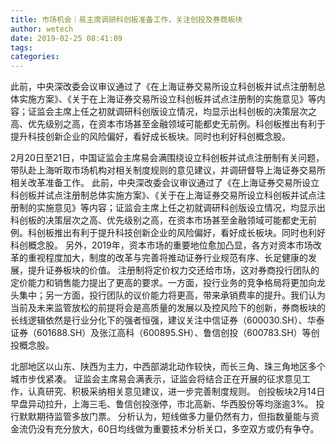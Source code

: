 ```yaml
---
title: 市场机会｜易主席调研科创板准备工作，关注创投及券商板块
author: wetech
date: 2019-02-25 08:41:09
tags: 
categories: 
---
```

此前，中央深改委会议审议通过了《在上海证券交易所设立科创板并试点注册制总体实施方案》、《关于在上海证券交易所设立科创板并试点注册制的实施意见》等内容；证监会主席上任之初就调研科创版设立情况，均显示出科创板的决策层次之高、优先级别之高，在资本市场甚至金融领域可能都史无前例。科创板推出有利于提升科技创新企业的风险偏好，看好成长板块。同时也利好科创概念股。
<!-- more -->
2月20日至21日，中国证监会主席易会满围绕设立科创板并试点注册制有关问题，带队赴上海听取市场机构对相关制度规则的意见建议，并调研督导上海证券交易所相关改革准备工作。
此前，中央深改委会议审议通过了《在上海证券交易所设立科创板并试点注册制总体实施方案》、《关于在上海证券交易所设立科创板并试点注册制的实施意见》等内容；证监会主席上任之初就调研科创版设立情况，均显示出科创板的决策层次之高、优先级别之高，在资本市场甚至金融领域可能都史无前例。科创板推出有利于提升科技创新企业的风险偏好，看好成长板块。同时也利好科创概念股。
另外，2019年，资本市场的重要地位愈加凸显，各方对资本市场改革的重视程度加大，制度的改革与完善将推动证券行业规范有序、长足健康的发展，提升证券板块的价值。
注册制将定价权力交还给市场，这对券商投行团队的定价能力和销售能力提出了更高的要求。一方面，投行业务的竞争格局将更加向龙头集中；另一方面，投行团队的议价能力将更高，带来承销费率的提升。我们认为当前及未来监管放松的前提将会是高质量的发展以及控风险下的创新，券商板块的长线逻辑依然是行业分化下的强者恒强，建议关注中信证券（600030.SH）、华泰证券（601688.SH）及张江高科（600895.SH）、鲁信创投（600783.SH）等创投概念股。
 
 
 
北部地区以山东、陕西为主力，中西部湖北动作较快，而长三角、珠三角地区多个城市步伐紧凑。
证监会主席易会满表示，证监会将结合正在开展的征求意见工作，认真研究、积极采纳相关意见建议，进一步完善制度规则。
创投板块2月14日早盘异动拉升，上海三毛、鲁信创投涨停，市北高新、华西股份等均涨逾3%。
投行默默期待监管多放门票。
分析认为，短线做多力量仍然有力，但指数量能与资金流仍没有充分放大，60日均线做为重要技术分析关口，多空双方或仍有争夺。
